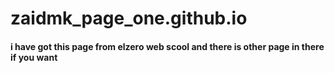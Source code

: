 # zaidmk_page_one.github.io
#### i have got this page from elzero web scool and there is other page in there if you want
